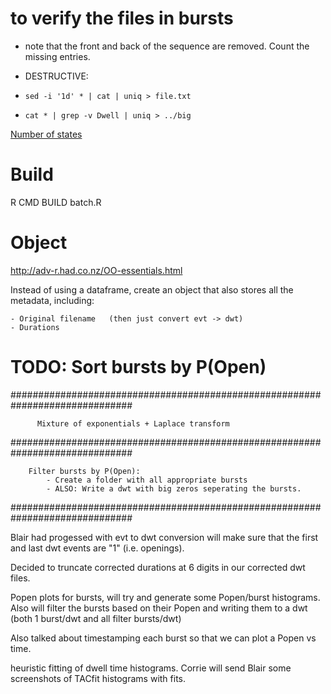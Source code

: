 # to verify the files in bursts
- note that the front and back of the sequence are removed. Count the missing entries.

- DESTRUCTIVE:
- `sed -i '1d' * | cat | uniq > file.txt` 
- `cat * | grep -v Dwell | uniq > ../big`



[Number of states](https://www.researchgate.net/post/What_are_good_methods_for_fitting_a_sum_of_exponentials_to_data_without_an_initial_guess)


# Build
R CMD BUILD batch.R



# Object
http://adv-r.had.co.nz/OO-essentials.html

Instead of using a dataframe, create an object that also stores all the metadata, including:

	- Original filename   (then just convert evt -> dwt)
	- Durations



# TODO: Sort bursts by P(Open)

##############################################################################
   
		  Mixture of exponentials + Laplace transform
 
##############################################################################
  
	    Filter bursts by P(Open):
		    - Create a folder with all appropriate bursts
		    - ALSO: Write a dwt with big zeros seperating the bursts.
 
##############################################################################


Blair had progessed with evt to dwt conversion will make sure that the first
and last dwt events are "1" (i.e. openings).

Decided to truncate corrected durations at 6 digits in our corrected dwt files.

Popen plots for bursts, will try and generate some Popen/burst histograms.
 Also will filter the bursts based on their Popen and writing them to a dwt
(both 1 burst/dwt and all filter bursts/dwt)

Also talked about timestamping each burst so that we can plot a Popen vs time.

heuristic fitting of dwell time histograms.  Corrie will send Blair some
screenshots of TACfit histograms with fits.

